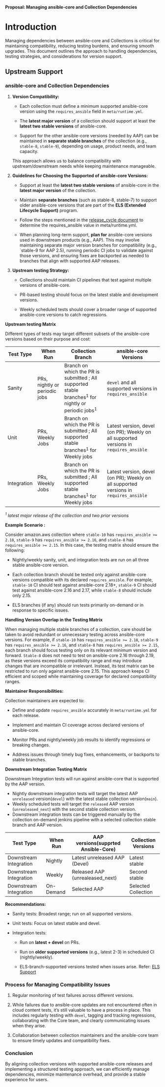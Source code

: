 **Proposal: Managing ansible-core and Collection Dependencies**

# **Introduction**

Managing dependencies between ansible-core and Collections is critical for maintaining compatibility, reducing testing burdens, and ensuring smooth upgrades. This document outlines the approach to handling dependencies, testing strategies, and considerations for version support.

## **Upstream Support**
### **ansible-core and Collection Dependencies**

1. **Version Compatibility:**

	- Each collection must define a minimum supported ansible-core version using the `requires_ansible` field in `meta/runtime.yml`.
     
	- The **latest major version** of a collection should support at least the **latest two stable versions** of ansible-core.
    
	- Support for the other ansible-core versions (needed by AAP) can be maintained in **separate stable branches** of the collection (e.g., `stable-8`, `stable-9`), depending on usage, product needs, and team capacity.
	
	This approach allows us to balance compatibility with upstream/downstream needs while keeping maintenance manageable.

        
2.  **Guidelines for Choosing the Supported  of ansible-core Versions:**
    
           
    - Support at least the **latest two stable versions** of ansible-core in the **latest major version** of the collection.
        
    - Maintain **separate branches** (such as stable-8, stable-7) to support older ansible-core versions that are part of the **ELS (Extended Lifecycle Support)** program.     
            
    - Follow the steps mentioned in the [release_cycle document](https://github.com/ansible-collections/cloud-content-handbook/blob/main/Releases/release_cycles.md#major-releases) to determine the  requires_ansible value in meta/runtime.yml.
        
    - When planning long-term support, **plan for** ansible-core versions used in downstream products (e.g., AAP). This may involve maintaining separate major version branches for compatibility (e.g., `stable-9 for AAP 2.5), running periodic CI jobs to validate against those versions, and ensuring fixes are backported as needed to branches that align with supported AAP releases.
    
3. **Upstream testing Strategy:**
    
    - Collections should maintain CI pipelines that test against multiple versions of ansible-core.
        
    - PR-based testing should focus on the latest stable and development versions.
        
    - Weekly scheduled tests should cover a broader range of supported ansible-core versions to catch regressions.

**Upstream testing Matrix**

  Different types of tests may target different subsets of the ansible-core versions based on their purpose and cost:

| Test Type   | When Run                      | Collection Branch                                                                                        | ansible-core Versions                                                                 |
| ----------- | ----------------------------- | -------------------------------------------------------------------------------------------------------- | ------------------------------------------------------------------------------------- |
| Sanity      | PRs, nightly or periodic jobs | Branch on which the PR is submitted ; All supported stable branches$^1$ for nightly or periodic jobs$^1$ | `devel` and all supported versions in `requires_ansible`                              |
| Unit        | PRs, Weekly Jobs              | Branch on which the PR is submitted ; All supported stable branches$^1$ for Weekly jobs                  | Latest version, devel (on PR); Weekly on all supported versions in `requires_ansible` |
| Integration | PRs, Weekly Jobs              | Branch on which the PR is submitted ; All supported stable branches$^1$ for Weekly jobs                  | Latest version, devel (on PR); Weekly on all supported versions in `requires_ansible` |
_$^1$ latest major release of the collection and two prior versions_

**Example Scenario :**

Consider amazon.aws collection where `stable-10` has `requires_ansible >= 2.18`, `stable-9` has `requires_ansible >= 2.16`, and `stable-8` has `requires_ansible >= 2.15`. In this case, the testing matrix should ensure the following:

- Nightly/weekly sanity, unit, and integration tests are run on all three stable ansible-core version.
    
- Each collection branch should be tested only against ansible-core versions compatible with its declared `requires_ansible`. For example, `stable-10` CI should test against ansible-core 2.18+, `stable-9` CI should test against ansible-core 2.16 and 2.17, while `stable-8` should include only 2.15.
    
- ELS branches (if any) should run tests primarily on-demand or in response to specific issues.
    
**Handling Version Overlap in the Testing Matrix**

When managing multiple stable branches of a collection, care should be taken to avoid redundant or unnecessary testing across ansible-core versions. For example, if `stable-10` has `requires_ansible >= 2.18`, `stable-9` has `requires_ansible >= 2.16`, and `stable-8` has `requires_ansible >= 2.15`, each branch should focus testing only on its relevant minimum version and forward. `Stable-8` does not need to test on ansible-core 2.16 through 2.19, as these versions exceed its compatibility range and may introduce changes that are incompatible or irrelevant. Instead, its test matrix can be restricted to run only against ansible-core 2.15. This approach keeps CI efficient and scoped while maintaining coverage for declared compatibility ranges.

**Maintainer Responsibilities:**

Collection maintainers are expected to:

- Define and update `requires_ansible` accurately in `meta/runtime.yml` for each release.
    
- Implement and maintain CI coverage across declared versions of ansible-core.
    
- Monitor PRs and nightly/weekly job results to identify regressions or breaking changes.
    
- Address issues through timely bug fixes, enhancements, or backports to stable branches.

**Downstream Integration Testing Matrix**

  Downstream Integration tests will run against ansible-core that is supported by the AAP version.
  - Nightly downstream integration tests will target the latest AAP `unreleased` version(`devel`) with the latest stable collection version(`main`).
  - Weekly scheduled tests will target the `released` AAP version (`unrealeased_next`) with the second stable collection version.
  - Downstream integration tests can be triggered manually by the collection on-demand jenkins pipeline with a selected collection stable branch and AAP version. 
  

| Test Type   | When Run         | AAP versions(supprted Ansible-Core)       | Collection Versions  |
| ----------- | ---------------- | ---------------- | ----------------------------------------------------- |
| Downstream Integration      | Nightly   | Latest unreleased AAP (Devel)  | Latest stable
| Downstream Integration      | Weekly    | Released AAP (unrealeased_next)   | Second stable     |
| Downstream Integration | On-Demand | Selected AAP | Selected Collection


**Recommendations:**
       
   - Sanity tests: Broadest range; run on all supported versions.

   -  Unit tests: Focus on latest stable and devel.

   -  Integration tests:

        -  Run on **latest + devel** on PRs.

        -  Run on **older supported versions** (e.g., latest 2-3) in scheduled CI (nightly/weekly).

        -  ELS-branch-supported versions tested when issues arise. Refer: [ELS Support](../ELS_support.md)
            

### **Process for Managing Compatibility Issues**

1. Regular monitoring of test failures across different versions.
    
2. While failures due to ansible-core updates are not encountered often in cloud content tests, it’s still valuable to have a process in place. This includes regularly testing with `devel`, tagging and tracking regressions, collaborating with the Core team, and clearly communicating issues when they arise.
    
3. Collaboration between collection maintainers and the ansible-core team to ensure timely updates and compatibility fixes.
    

### **Conclusion**

By aligning collection versions with supported ansible-core releases and implementing a structured testing approach, we can efficiently manage dependencies, minimize maintenance overhead, and provide a stable experience for users.

